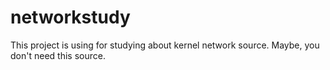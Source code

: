 # networkstudy
This project is using for studying about kernel network source. Maybe, you don't need this source.
